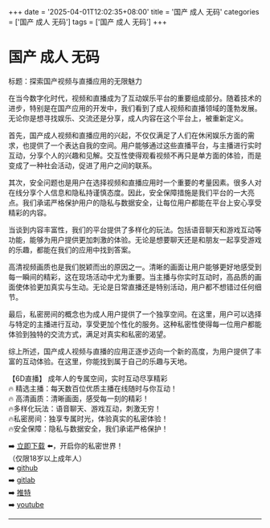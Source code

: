 +++
date = '2025-04-01T12:02:35+08:00'
title = '国产 成人 无码'
categories = ['国产 成人 无码']
tags = ['国产 成人 无码']
+++

# 国产 成人 无码

标题：探索国产视频与直播应用的无限魅力

在当今数字化时代，视频和直播成为了互动娱乐平台的重要组成部分。随着技术的进步，特别是在国产应用的开发中，我们看到了成人视频和直播领域的蓬勃发展。无论你是想寻找娱乐、交流还是分享，成人内容在这个平台上，被重新定义。

首先，国产成人视频和直播应用的兴起，不仅仅满足了人们在休闲娱乐方面的需求，也提供了一个表达自我的空间。用户能够通过这些直播平台，与主播进行实时互动，分享个人的兴趣和见解。交互性使得观看视频不再只是单方面的体验，而是变成了一种社会活动，促进了用户之间的联系。

其次，安全问题也是用户在选择视频和直播应用时一个重要的考量因素。很多人对在线分享个人信息和隐私持谨慎态度。因此，安全保障措施是我们平台的一大亮点。我们承诺严格保护用户的隐私与数据安全，让每位用户都能在平台上安心享受精彩的内容。

当谈到内容丰富性，我们的平台提供了多样化的玩法。包括语音聊天和游戏互动等功能，能够为用户提供更加刺激的体验。无论是想要聊天还是和朋友一起享受游戏的乐趣，都能在我们的应用中找到答案。

高清视频画质也是我们脱颖而出的原因之一。清晰的画面让用户能够更好地感受到每一瞬间的精彩，这在现场活动中尤为重要。当主播与你实时互动时，高品质的画面使体验更加真实与生动。无论是日常直播还是特别活动，用户都不想错过任何细节。

最后，私密房间的概念也为成人用户提供了一个独享空间。在这里，用户可以选择与特定的主播进行互动，享受更加个性化的服务。这种私密性使得每一位用户都能体验到独特的交流方式，满足对真实和私密的渴望。

综上所述，国产成人视频与直播的应用正逐步迈向一个新的高度，为用户提供了丰富的互动体验。在这里，你能找到属于自己的乐趣与天地。

【6D直播】
成年人的专属空间，实时互动尽享精彩  
🔥 精选主播：每天数百位优质主播在线随时与你互动！  
🔥 高清画质：清晰画面，感受每一刻的精彩！  
🔥多样化玩法：语音聊天、游戏互动，刺激无穷！  
🔥私密房间：独享专属时光，体验真实的私密体验！  
🔥安全保障：隐私与数据安全，我们承诺严格保护！  

➡️ [立即下载](https://down123.s3.ap-east-1.amazonaws.com/down/down.html?channelCode=blog) ⬅️，开启你的私密世界！  
（仅限18岁以上成年人）  
➡️ [github](https://aldult-live.github.io/)  
➡️ [gitlab](https://seo-09598d.gitlab.io/)  
➡️ [推特](https://x.com/wegame33)  
➡️ [youtube](https://www.youtube.com/@6Dlive)  

---

